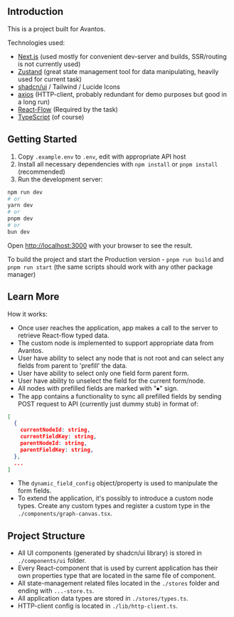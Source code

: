 ## Introduction

This is a project built for Avantos.

Technologies used:
- [Next.js](https://nextjs.org/) (used mostly for convenient dev-server and builds, SSR/routing is not currently used)
- [Zustand](https://zustand.docs.pmnd.rs/) (great state management tool for data manipulating, heavily used for current task)
- [shadcn/ui](https://ui.shadcn.com/) / Tailwind / Lucide Icons
- [axios](https://axios-http.com/) (HTTP-client, probably redundant for demo purposes but good in a long run)
- [React-Flow](https://reactflow.dev/) (Required by the task)
- [TypeScript](https://www.typescriptlang.org/) (of course)

## Getting Started

1. Copy `.example.env` to `.env`, edit with appropriate API host
2. Install all necessary dependencies with `npm install` or `pnpm install` (recommended)
3. Run the development server:

```bash
npm run dev
# or
yarn dev
# or
pnpm dev
# or
bun dev
```

Open [http://localhost:3000](http://localhost:3000) with your browser to see the result.

To build the project and start the Production version - `pnpm run build` and `pnpm run start` (the same scripts should work with any other package manager)

## Learn More

How it works:

- Once user reaches the application, app makes a call to the server to retrieve React-flow typed data.
- The custom node is implemented to support appropriate data from Avantos.
- User have ability to select any node that is not root and can select any fields from parent to 'prefill' the data.
- User have ability to select only one field form parent form.
- User have ability to unselect the field for the current form/node.
- All nodes with prefilled fields are marked with "⦁" sign.
- The app contains a functionality to sync all prefilled fields by sending POST request to API (currently just dummy stub) in format of:
```json
[
  {
    currentNodeId: string,
    currentFieldKey: string,
    parentNodeId: string,
    parentFieldKey: string,
  },
  ...
]
```
- The `dynamic_field_config` object/property is used to manipulate the form fields.
- To extend the application, it's possibly to introduce a custom node types. Create any custom types and register a custom type in the `./components/graph-canvas.tsx`.

## Project Structure

- All UI components (generated by shadcn/ui library) is stored in `./components/ui` folder.
- Every React-component that is used by current application has their own properties type that are located in the same file of component.
- All state-management related files located in the `./stores` folder and ending with `...-store.ts`.
- All application data types are stored in `./stores/types.ts`.
- HTTP-client config is located in `./lib/http-client.ts`.